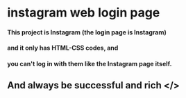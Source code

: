 # instagram web login page

#### This project is Instagram (the login page is Instagram)
#### and it only has HTML-CSS codes, and
#### you can't log in with them like the Instagram page itself.




## And always be successful and rich </>
